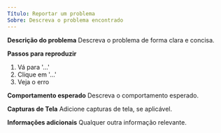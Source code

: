 ```yaml
---
Título: Reportar um problema
Sobre: Descreva o problema encontrado
---
```

**Descrição do problema**
Descreva o problema de forma clara e concisa.

**Passos para reproduzir**
1. Vá para '...'
2. Clique em '...'
3. Veja o erro

**Comportamento esperado**
Descreva o comportamento esperado.

**Capturas de Tela**
Adicione capturas de tela, se aplicável.

**Informações adicionais**
Qualquer outra informação relevante.
